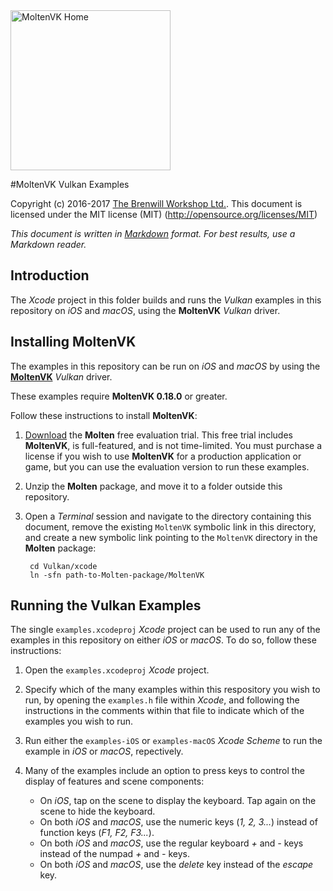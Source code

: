 <a class="site-logo" href="https://www.moltengl.com/moltenvk/" title="MoltenVK">
	<img src="images/MoltenVK-Logo-Banner.png" alt="MoltenVK Home" style="width:256px;height:auto">
</a>

#MoltenVK Vulkan Examples

Copyright (c) 2016-2017 [The Brenwill Workshop Ltd.](http://www.brenwill.com).
This document is licensed under the MIT license (MIT) (http://opensource.org/licenses/MIT)

*This document is written in [Markdown](http://en.wikipedia.org/wiki/Markdown) format. 
For best results, use a Markdown reader.*


<a name="intro"></a>

Introduction
------------

The *Xcode* project in this folder builds and runs the *Vulkan* examples in this 
repository on *iOS* and *macOS*, using the **MoltenVK** *Vulkan* driver.



<a name="installing-moltenvk"></a>

Installing MoltenVK
-------------------

The examples in this repository can be run on *iOS* and *macOS* by using 
the [**MoltenVK**](http://www.moltengl.com/moltenvk/) *Vulkan* driver.

These examples require **MoltenVK 0.18.0** or greater.

Follow these instructions to install **MoltenVK**:

1. [Download](https://moltengl.com/free-trial/) the **Molten** free evaluation trial.
   This free trial includes **MoltenVK**, is full-featured, and is not time-limited. 
   You must purchase a license if you wish to use **MoltenVK** for a production 
   application or game, but you can use the evaluation version to run these examples.
   
2. Unzip the **Molten** package, and move it to a folder outside this repository.

3. Open a *Terminal* session and navigate to the directory containing this document,
   remove the existing `MoltenVK` symbolic link in this directory, and create a new
   symbolic link pointing to the `MoltenVK` directory in the **Molten** package:
   
   		cd Vulkan/xcode
		ln -sfn path-to-Molten-package/MoltenVK



<a name="running-examples"></a>

Running the Vulkan Examples
---------------------------

The single `examples.xcodeproj` *Xcode* project can be used to run any of the examples
in this repository on either *iOS* or *macOS*. To do so, follow these instructions:

1. Open the `examples.xcodeproj` *Xcode* project.

2. Specify which of the many examples within this respository you wish to run, by opening
   the `examples.h` file within *Xcode*, and following the instructions in the comments 
   within that file to indicate which of the examples you wish to run.

3. Run either the `examples-iOS` or `examples-macOS` *Xcode Scheme* to run the example in *iOS*
   or *macOS*, repectively.
   
4. Many of the examples include an option to press keys to control the display of features
   and scene components:
   
   - On *iOS*, tap on the scene to display the keyboard. Tap again on the scene to hide the keyboard.
   - On both *iOS* and *macOS*, use the numeric keys (*1, 2, 3...*) instead of function keys (*F1, F2, F3...*). 
   - On both *iOS* and *macOS*, use the regular keyboard *+* and *-* keys instead of the numpad *+* and *-* keys. 
   - On both *iOS* and *macOS*, use the *delete* key instead of the *escape* key. 

